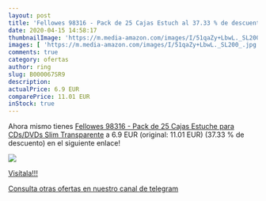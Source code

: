 ```yaml
---
layout: post
title: 'Fellowes 98316 - Pack de 25 Cajas Estuch al 37.33 % de descuento'
date: 2020-04-15 14:58:17
thumbnailImage: 'https://m.media-amazon.com/images/I/51qaZy+LbwL._SL200_.jpg'
images: [ 'https://m.media-amazon.com/images/I/51qaZy+LbwL._SL200_.jpg' ]
comments: true
category: ofertas
author: ring
slug: B000067SR9
description:
actualPrice: 6.9 EUR
comparePrice: 11.01 EUR
inStock: true
---
```


Ahora mismo tienes [Fellowes 98316 - Pack de 25 Cajas Estuche para CDs/DVDs Slim  Transparente](https://www.amazon.com/dp/B000067SR9/?tag=redken08-20) a 6.9 EUR (original: 11.01 EUR) (37.33 %  de descuento) en el siguiente enlace!

[![](https://m.media-amazon.com/images/I/51qaZy+LbwL._SL200_.jpg)](https://www.amazon.com/dp/B000067SR9/?tag=redken08-20)

[Visítala!!!](https://www.amazon.com/dp/B000067SR9/?tag=redken08-20)

[Consulta otras ofertas en nuestro canal de telegram](https://t.me/s/ofertas25)
